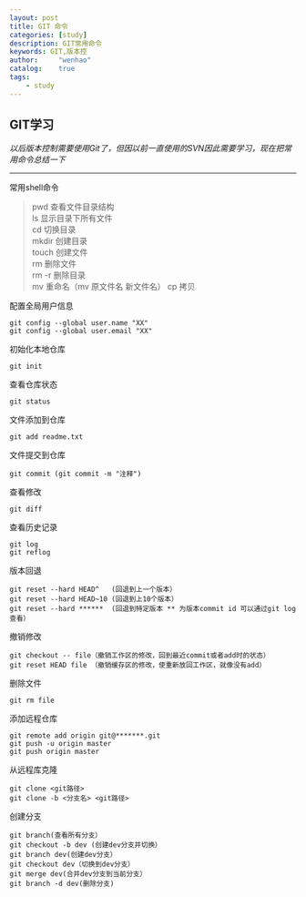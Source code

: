 ```yaml
---
layout: post
title: GIT 命令
categories: [study]
description: GIT常用命令
keywords: GIT,版本控
author:     "wenhao"
catalog:    true
tags:
    - study
---
```


## GIT学习

 *以后版本控制需要使用Git了，但因以前一直使用的SVN因此需要学习，现在把常用命令总结一下*  

--------
常用shell命令  
> pwd 查看文件目录结构  
  ls  显示目录下所有文件  
  cd  切换目录  
  mkdir 创建目录  
  touch 创建文件    
  rm  删除文件  
  rm -r 删除目录  
  mv 重命名（mv 原文件名 新文件名）
  cp   拷贝


配置全局用户信息
```
git config --global user.name "XX"  
git config --global user.email "XX"  
```

初始化本地仓库
```
git init
```

查看仓库状态  
```
git status
```

文件添加到仓库  
```
git add readme.txt
```

文件提交到仓库  
```
git commit (git commit -m "注释")
```

查看修改  
```
git diff
```

查看历史记录  
```
git log
git reflog
```

版本回退  
```
git reset --hard HEAD^   (回退到上一个版本）
git reset --hard HEAD~10 (回退到上10个版本）
git reset --hard ******  (回退到特定版本 ** 为版本commit id 可以通过git log查看）
```

撤销修改  
```
git checkout -- file（撤销工作区的修改，回到最近commit或者add时的状态）
git reset HEAD file （撤销缓存区的修改，使重新放回工作区，就像没有add）
```

删除文件  
```
git rm file
```

添加远程仓库  
```
git remote add origin git@*******.git
git push -u origin master
git push origin master
```

从远程库克隆  
```
git clone <git路径>
git clone -b <分支名> <git路径>
```


创建分支  
```
git branch(查看所有分支）
git checkout -b dev (创建dev分支并切换）
git branch dev(创建dev分支）
git checkout dev（切换到dev分支）
git merge dev(合并dev分支到当前分支）
git branch -d dev(删除分支)
```
